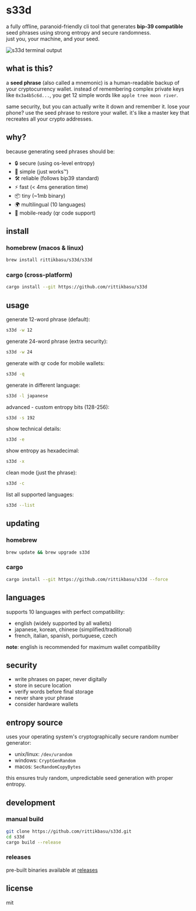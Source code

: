 # s33d

a fully offline, paranoid-friendly cli tool that generates **bip-39 compatible** seed phrases using strong entropy and secure randomness.  
just you, your machine, and your seed.

![s33d terminal output](https://ik.imagekit.io/zwcfsadeijm/s33d_dfJp4GJ5e.png)

## what is this?

a **seed phrase** (also called a mnemonic) is a human-readable backup of your cryptocurrency wallet. instead of remembering complex private keys like `0x3a4b5c6d...`, you get 12 simple words like `apple tree moon river`.

same security, but you can actually write it down and remember it. lose your phone? use the seed phrase to restore your wallet. it's like a master key that recreates all your crypto addresses.

## why?

because generating seed phrases should be:

- 🔒 secure (using os-level entropy)
- 🎯 simple (just works™)
- 🛠 reliable (follows bip39 standard)
- ⚡️ fast (< 4ms generation time)
- 📦 tiny (~1mb binary)
- 🌍 multilingual (10 languages)
- 📱 mobile-ready (qr code support)

## install

### homebrew (macos & linux)

```bash
brew install rittikbasu/s33d/s33d
```

### cargo (cross-platform)

```bash
cargo install --git https://github.com/rittikbasu/s33d
```

## usage

generate 12-word phrase (default):

```bash
s33d -w 12
```

generate 24-word phrase (extra security):

```bash
s33d -w 24
```

generate with qr code for mobile wallets:

```bash
s33d -q
```

generate in different language:

```bash
s33d -l japanese
```

advanced - custom entropy bits (128-256):

```bash
s33d -s 192
```

show technical details:

```bash
s33d -e
```

show entropy as hexadecimal:

```bash
s33d -x
```

clean mode (just the phrase):

```bash
s33d -c
```

list all supported languages:

```bash
s33d --list
```

## updating

### homebrew

```bash
brew update && brew upgrade s33d
```

### cargo

```bash
cargo install --git https://github.com/rittikbasu/s33d --force
```

## languages

supports 10 languages with perfect compatibility:

- english (widely supported by all wallets)
- japanese, korean, chinese (simplified/traditional)
- french, italian, spanish, portuguese, czech

**note**: english is recommended for maximum wallet compatibility

## security

- write phrases on paper, never digitally
- store in secure location
- verify words before final storage
- never share your phrase
- consider hardware wallets

## entropy source

uses your operating system's cryptographically secure random number generator:

- unix/linux: `/dev/urandom`
- windows: `CryptGenRandom`
- macos: `SecRandomCopyBytes`

this ensures truly random, unpredictable seed generation with proper entropy.

## development

### manual build

```bash
git clone https://github.com/rittikbasu/s33d.git
cd s33d
cargo build --release
```

### releases

pre-built binaries available at [releases](https://github.com/rittikbasu/s33d/releases)

## license

mit
